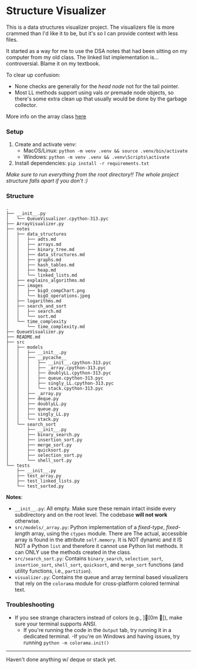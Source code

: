 # Structure Visualizer
This is a data structures visualizer project. The visualizers file is more crammed than I'd like it to be, but it's so I can provide context with less files.

It started as a way for me to use the DSA notes that had been sitting on my computer from my old class. The linked list implementation is... controversial. Blame it on my textbook.

To clear up confusion:
- None checks are generally for the *head node* not for the tail pointer. 
- Most LL methods support using vals *or* premade node objects, so there's some extra clean up that usually would be done by the garbage collector.

More info on the array class [here](#structure)

### Setup
1. Create and activate venv: 
    - MacOS/Linux: `python -m venv .venv && source .venv/bin/activate`
    - Windows: `python -m venv .venv && .venv\Scripts\activate`
2. Install dependencies: `pip install -r requirements.txt`

*Make sure to run everything from the root directory!! The whole project structure falls apart if you don't :)*

### Structure
``` 
.
├── __init__.py
│   └── QueueVisualizer.cpython-313.pyc
├── ArrayVisualizer.py
├── notes
│   ├── data_structures
│   │   ├── adts.md
│   │   ├── arrays.md
│   │   ├── binary_tree.md
│   │   ├── data_structures.md
│   │   ├── graphs.md
│   │   ├── hash_tables.md
│   │   ├── heap.md
│   │   └── linked_lists.md
│   ├── explains_algorithms.md
│   ├── images
│   │   ├── bigO_compChart.png
│   │   └── bigO_operations.jpeg
│   ├── logarithms.md
│   ├── search_and_sort
│   │   ├── search.md
│   │   └── sort.md
│   └── time_complexity
│       └── time_complexity.md
├── QueueVisualizer.py
├── README.md
├── src
│   ├── models
│   │   ├── __init__.py
│   │   ├── __pycache__
│   │   │   ├── __init__.cpython-313.pyc
│   │   │   ├── _array.cpython-313.pyc
│   │   │   ├── doublyLL.cpython-313.pyc
│   │   │   ├── queue.cpython-313.pyc
│   │   │   ├── singly_LL.cpython-313.pyc
│   │   │   └── stack.cpython-313.pyc
│   │   ├── _array.py
│   │   ├── deque.py
│   │   ├── doublyLL.py
│   │   ├── queue.py
│   │   ├── singly_LL.py
│   │   └── stack.py
│   └── search_sort
│       ├── __init__.py
│       ├── binary_search.py
│       ├── insertion_sort.py
│       ├── merge_sort.py
│       ├── quicksort.py
│       ├── selection_sort.py
│       └── shell_sort.py
└── tests
    ├── __init__.py
    ├── test_array.py
    ├── test_linked_lists.py
    └── test_sorted.py
```
**Notes**:
- `__init__.py`: All empty. Make sure these remain intact inside every subdirectory and on the root level. The codebase **will not work** otherwise.
- `src/models/_array.py`: Python implementation of a *fixed-type*, *fixed-length* array, using the `ctypes` module. There are The actual, accessible array is found in the attribute `self.memory`. It is NOT dynamic and it IS NOT a Python `list` and therefore it cannot use Python list methods. It can ONLY use the methods created in the class.
- `src/search_sort.py`: Contains `binary_search`, `selection_sort`, `insertion_sort`, `shell_sort`, `quicksort`, and `merge_sort` functions (and utility functions, i.e., `partition`).
- `visualizer.py`: Contains the queue and array terminal based visualizers that rely on the `colorama` module for cross-platform colored terminal text.

### Troubleshooting
- If you see strange characters instead of colors (e.g., ][0m [), make sure your terminal supports ANSI.
    - If you're running the code in the `Output` tab, try running it in a dedicated terminal.
    -If you're on Windows and having issues, try running `python -m colorama.init()`

---
Haven't done anything w/ deque or stack yet.